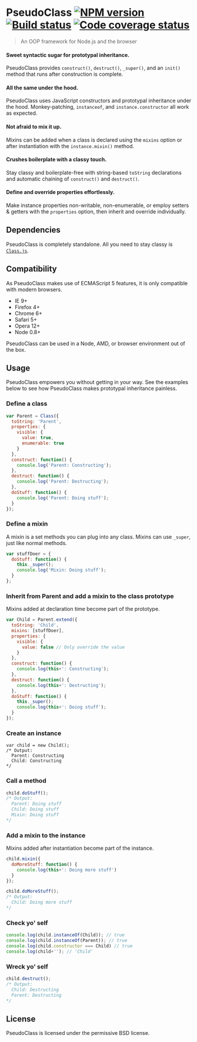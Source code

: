 # PseudoClass [![NPM version][npm-image]][npm-url] [![Build status][travis-image]][travis] [![Code coverage status][coveralls-image]][coveralls] 
> An OOP framework for Node.js and the browser

#### Sweet syntactic sugar for prototypal inheritance.
PseudoClass provides `construct()`, `destruct()`, `_super()`, and an `init()` method that runs after construction is complete.

#### All the same under the hood.
PseudoClass uses JavaScript constructors and prototypal inheritance under the hood. Monkey-patching, `instanceof`, and `instance.constructor` all work as expected.

#### Not afraid to mix it up.
Mixins can be added when a class is declared using the `mixins` option or after instantiation with the `instance.mixin()` method.

#### Crushes boilerplate with a classy touch.
Stay classy and boilerplate-free with string-based `toString` declarations and automatic chaining of `construct()` and `destruct()`.

#### Define and override properties effortlessly.
Make instance properties non-writable, non-enumerable, or employ setters & getters with the `properties` option, then inherit and override individually.


## Dependencies

PseudoClass is completely standalone. All you need to stay classy is [`Class.js`][Class.min.js].


## Compatibility

As PseudoClass makes use of ECMAScript 5 features, it is only compatible with modern browsers.

* IE 9+
* Firefox 4+
* Chrome 6+
* Safari 5+
* Opera 12+
* Node 0.8+

PseudoClass can be used in a Node, AMD, or browser environment out of the box.

## Usage

PseudoClass empowers you without getting in your way. See the examples below to see how PseudoClass makes prototypal inheritance painless.


### Define a class

```javascript
var Parent = Class({
  toString: 'Parent',
  properties: {
    visible: {
      value: true,
      enumerable: true
    }
  },
  construct: function() {
    console.log('Parent: Constructing');
  },
  destruct: function() {
    console.log('Parent: Destructing');
  },
  doStuff: function() {
    console.log('Parent: Doing stuff');
  }
});
```


### Define a mixin

A mixin is a set methods you can plug into any class. Mixins can use `_super`, just like normal methods.

```javascript
var stuffDoer = {
  doStuff: function() {
    this._super();
    console.log('Mixin: Doing stuff');
  }
};
```


### Inherit from Parent and add a mixin to the class prototype

Mixins added at declaration time become part of the prototype.

```javascript
var Child = Parent.extend({
  toString: 'Child',
  mixins: [stuffDoer],
  properties: {
    visible: {
      value: false // Only override the value
    }
  },
  construct: function() {
    console.log(this+': Constructing');
  },
  destruct: function() {
    console.log(this+': Destructing');
  },
  doStuff: function() {
    this._super();
    console.log(this+': Doing stuff');
  }
});
```


### Create an instance

```
var child = new Child();
/* Output:
  Parent: Constructing
  Child: Constructing
*/
```


### Call a method

```javascript
child.doStuff();
/* Output:
  Parent: Doing stuff
  Child: Doing stuff
  Mixin: Doing stuff
*/
```


### Add a mixin to the instance

Mixins added after instantiation become part of the instance.

```javascript
child.mixin({
  doMoreStuff: function() {
    console.log(this+': Doing more stuff')
  }
});

child.doMoreStuff();
/* Output:
  Child: Doing more stuff
*/
```


### Check yo' self

```javascript
console.log(child.instanceOf(Child)); // true
console.log(child.instanceOf(Parent)); // true
console.log(child.constructor === Child) // true
console.log(child+''); // 'Child'
```


### Wreck yo' self

```javascript
child.destruct();
/* Output:
  Child: Destructing
  Parent: Destructing
*/
```


## License

PseudoClass is licensed under the permissive BSD license.


[Class.min.js]: http://lazd.github.io/PseudoClass/build/Class.min.js

[coveralls]: https://coveralls.io/r/lazd/PseudoClass
[coveralls-image]: http://img.shields.io/coveralls/lazd/PseudoClass/master.svg

[travis]: http://travis-ci.org/lazd/PseudoClass
[travis-image]: https://secure.travis-ci.org/lazd/PseudoClass.svg?branch=master

[npm-url]: https://npmjs.org/package/pseudoclass
[npm-image]: https://badge.fury.io/js/pseudoclass.svg
